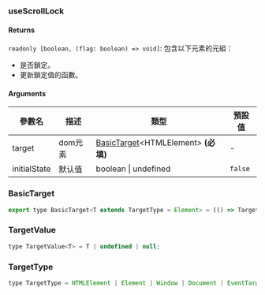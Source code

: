 ### useScrollLock

#### Returns
`readonly [boolean, (flag: boolean) => void]`: 包含以下元素的元組：
- 是否鎖定。
- 更新鎖定值的函數。

#### Arguments
|參數名|描述|類型|預設值|
|---|---|---|---|
|target|dom元素|[BasicTarget](#basictarget)&lt;HTMLElement&gt;  **(必填)**|-|
|initialState|默认值|boolean \| undefined |`false`|

### BasicTarget

```js
export type BasicTarget<T extends TargetType = Element> = (() => TargetValue<T>) | TargetValue<T> | MutableRefObject<TargetValue<T>>;
```

### TargetValue

```js
type TargetValue<T> = T | undefined | null;
```

### TargetType

```js
type TargetType = HTMLElement | Element | Window | Document | EventTarget;
```